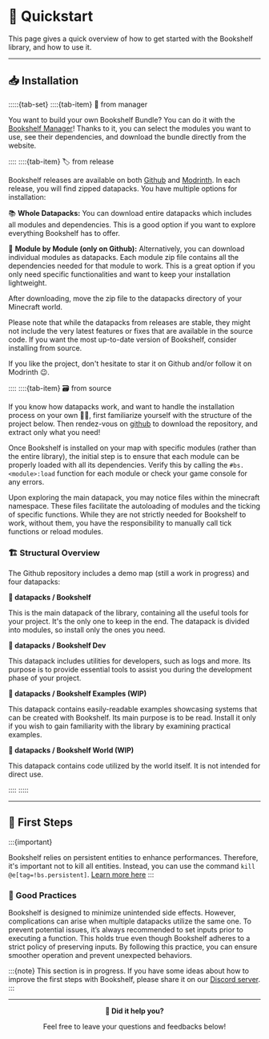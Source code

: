 # 🚀 Quickstart

This page gives a quick overview of how to get started with the Bookshelf library, and how to use it.

---

## 📥 Installation

:::::{tab-set}
::::{tab-item} 🔌 from manager

You want to build your own Bookshelf Bundle? You can do it with the [Bookshelf Manager](https://mcbookshelf.dev)!
Thanks to it, you can select the modules you want to use, see their dependencies, and download the bundle directly from the website.

::::
::::{tab-item} 🏷️ from release

Bookshelf releases are available on both [Github](https://github.com/mcbookshelf/Bookshelf/releases) and [Modrinth](https://modrinth.com/datapack/bookshelf-library). In each release, you will find zipped datapacks. You have multiple options for installation:

📚 **Whole Datapacks:** You can download entire datapacks which includes all modules and dependencies. This is a good option if you want to explore everything Bookshelf has to offer.

🧩 **Module by Module (only on Github):** Alternatively, you can download individual modules as datapacks. Each module zip file contains all the dependencies needed for that module to work. This is a great option if you only need specific functionalities and want to keep your installation lightweight.

After downloading, move the zip file to the datapacks directory of your Minecraft world.

Please note that while the datapacks from releases are stable, they might not include the very latest features or fixes that are available in the source code. If you want the most up-to-date version of Bookshelf, consider installing from source.

If you like the project, don't hesitate to star it on Github and/or follow it on Modrinth 😉.

::::
::::{tab-item} 🗃️ from source

If you know how datapacks work, and want to handle the installation process on your own 💪😎, first familiarize yourself with the structure of the project below. Then rendez-vous on [github](https://github.com/mcbookshelf/Bookshelf) to download the repository, and extract only what you need!

Once Bookshelf is installed on your map with specific modules (rather than the entire library), the initial step is to ensure that each module can be properly loaded with all its dependencies. Verify this by calling the `#bs.<module>:load` function for each module or check your game console for any errors.

Upon exploring the main datapack, you may notice files within the minecraft namespace. These files facilitate the autoloading of modules and the ticking of specific functions. While they are not strictly needed for Bookshelf to work, without them, you have the responsibility to manually call tick functions or reload modules.


### 🏗️ Structural Overview

The Github repository includes a demo map (still a work in progress) and four datapacks:

**📁 datapacks / Bookshelf**

This is the main datapack of the library, containing all the useful tools for your project. It's the only one to keep in the end. The datapack is divided into modules, so install only the ones you need.

**📁 datapacks / Bookshelf Dev**

This datapack includes utilities for developers, such as logs and more. Its purpose is to provide essential tools to assist you during the development phase of your project.

**📁 datapacks / Bookshelf Examples (WIP)**

This datapack contains easily-readable examples showcasing systems that can be created with Bookshelf. Its main purpose is to be read. Install it only if you wish to gain familiarity with the library by examining practical examples.

**📁 datapacks / Bookshelf World (WIP)**

This datapack contains code utilized by the world itself. It is not intended for direct use.

::::
:::::

---

## 👶 First Steps

:::{important}

Bookshelf relies on persistent entities to enhance performances. Therefore, it's important not to kill all entities. Instead, you can use the command `kill @e[tag=!bs.persistent]`. [Learn more here](contribute/shared-resources.md#entities)
:::

### 📖 Good Practices

Bookshelf is designed to minimize unintended side effects. However, complications can arise when multiple datapacks utilize the same one. To prevent potential issues, it’s always recommended to set inputs prior to executing a function. This holds true even though Bookshelf adheres to a strict policy of preserving inputs. By following this practice, you can ensure smoother operation and prevent unexpected behaviors.

:::{note}
This section is in progress. If you have some ideas about how to improve the first steps with Bookshelf, please share it on our [Discord server](https://discord.gg/MkXytNjmBt).
:::

---


<!--

Now that Bookshelf is installed on your map (or once you are on the sandbox map), let's start to make some basic stuff to understand how it work!

First, let's test if Bookshelf is correctly installed. To do so, enter the following command in your chat:

```
/function bs:hello
```

If the Gunivers-Lib is well installed, you should see "Hello World!" in the chat. If it's not the case, verify that the cheat are enabled in your world (or command-blocks are enabled in the `server.properties` file if you are on a server).

Great! Now, let's play with funny things. Place a command-block in repreat mode and powered.

<div align="center">

![](https://gunivers.net/wp-content/uploads/2022/06/Command-block-repeat-1.png)

</div>

In this command block, you can enter the command of one of the following example system:

- **LGdir** : this system allow you to shoot lasers. To shoot, take a `carrot_on_a_stick` and right-click on it!
    ```
    function bs.example:lgdir
    ```
- **Drop to place** : this system allow you to place minecraft blocks by dropping the items instead of right clicking on it. Useless so essential!
    ```
    function bs.example:drop_to_place
    ```
- **Walk Trail** : this system create a trail where the players are walking. This trail is made of items corresponding to the block they are walking on.
    ```
    function bs.example:walk_trail
    ```


:::{note}
This section is in progress. If you have some ideas about how to improves the first steps with the Glibs, please share it on our [Discord server](https://discord.gg/MkXytNjmBt).
:::

---
-->

<div id="gs-comments" align=center>

**💬 Did it help you?**

Feel free to leave your questions and feedbacks below!

</div>
